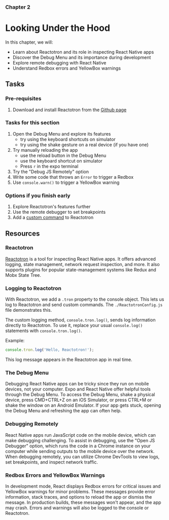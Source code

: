 ### Chapter 2

# Looking Under the Hood

In this chapter, we will:

- Learn about Reactotron and its role in inspecting React Native apps
- Discover the Debug Menu and its importance during development
- Explore remote debugging with React Native
- Understand Redbox errors and YellowBox warnings

## Tasks

### Pre-requisites

1. Download and install Reactotron from the [Github page](https://github.com/infinitered/reactotron/releases)

### Tasks for this section

1. Open the Debug Menu and explore its features
    - try using the keyboard shortcuts on simulator
    - try using the shake gesture on a real device (if you have one)
2. Try manually reloading the app
    - use the reload button in the Debug Menu
    - use the keyboard shortcut on simulator
    - Press `r` in the expo terminal
3. Try the "Debug JS Remotely" option
4. Write some code that throws an `Error` to trigger a Redbox
5. Use `console.warn()` to trigger a YellowBox warning

### Options if you finish early

1. Explore Reactotron's features further
2. Use the remote debugger to set breakpoints
3. Add a [custom command](https://github.com/infinitered/reactotron/blob/master/docs/custom-commands.md) to Reactotron

## Resources

### Reactotron

[Reactotron](https://github.com/infinitered/reactotron) is a tool for inspecting React Native apps. It offers advanced
logging, state management, network request inspection, and more. It also supports plugins for popular state-management
systems like Redux and Mobx State Tree.

### Logging to Reactotron

With Reactotron, we add a `.tron` property to the console object. This lets us log to Reactotron and send custom
commands. The `./ReactotronConfig.js` file demonstrates this.

The custom logging method, `console.tron.log()`, sends log information directly to Reactotron. To use it, replace your
usual `console.log()` statements with `console.tron.log()`.

Example:

```javascript
console.tron.log('Hello, Reactotron!');
```

This log message appears in the Reactotron app in real time.

### The Debug Menu

Debugging React Native apps can be tricky since they run on mobile devices, not your computer. Expo and React Native
offer helpful tools through the Debug Menu. To access the Debug Menu, shake a physical device, press CMD+CTRL+Z on an
iOS Simulator, or press CTRL+M or shake the window on an Android Emulator. If your app gets stuck, opening the Debug
Menu and refreshing the app can often help.

### Debugging Remotely

React Native apps run JavaScript code on the mobile device, which can make debugging challenging. To assist in
debugging, use the "Open JS Debugger" option, which runs the code in a Chrome instance on your computer while sending
outputs to the mobile device over the network. When debugging remotely, you can utilize Chrome DevTools to view logs,
set breakpoints, and inspect network traffic.

### Redbox Errors and YellowBox Warnings

In development mode, React displays Redbox errors for critical issues and YellowBox warnings for minor problems. These
messages provide error information, stack traces, and options to reload the app or dismiss the message. In production
builds, these messages won't appear, and the app may crash. Errors and warnings will also be logged to the console or
Reactotron.

